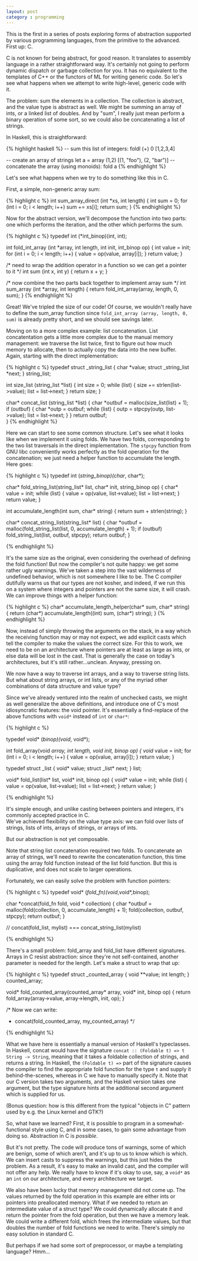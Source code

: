 ```yaml
---
layout: post
category : programming
---
```

This is the first in a series of posts exploring forms of abstraction supported by various 
programming languages, from the primitive to the advanced.  First up: C.

C is not known for being abstract, for good reason.  It translates to assembly language in a rather 
straightforward way.  It's certainly not going to perform dynamic dispatch or garbage collection for
you.  It has no equivalent to the templates of C++ or the functors of ML for writing generic code.
So let's see what happens when we attempt to write high-level, generic code with it.

The problem:  sum the elements in a collection.  The collection is abstract, and the value type is
abstract as well.  We might be summing an array of ints, or a linked list
of doubles.  And by "sum", I really just mean perform a binary operation of some sort, so we could
also be concatenating a list of strings.  

In Haskell, this is straightforward:

{% highlight haskell %}
-- sum this list of integers:
foldl (+) 0 [1,2,3,4]

-- create an array of strings 
let a = array (1,2) [(1, "foo"), (2, "bar")]
-- concatenate the array (using monoids):
fold a
{% endhighlight %}


Let's see what happens when we try to do something like this in C.

First, a simple, non-generic array sum:

{% highlight c %}
int sum_array_direct (int *xs, int length) {
     int sum = 0;
     for (int i = 0; i < length; i++)
          sum += xs[i];
     return sum;
}
{% endhighlight %}

Now for the abstract version, we'll decompose the function into two parts:  one which performs 
the iteration, and the other which performs the sum.

{% highlight c %}
typedef int (*int_binop)(int, int);

int fold_int_array (int *array, int length, int init, int_binop op) {
     int value = init;
     for (int i = 0; i < length; i++) {
          value = op(value, array[i]);
     }
     return value;
}

/* need to wrap the addition operator in a function so we can get a pointer to it */
int sum (int x, int y) {
     return x + y;
}

/* now combine the two parts back together to implement array sum */
int sum_array (int *array, int length) {
	return fold_int_array(array, length, 0, sum);
}
{% endhighlight %}

Great!  We've tripled the size of our code!  Of course, we wouldn't really have to define the 
sum_array function since `fold_int_array (array, length, 0, sum)` is already pretty short, and we
should see savings later.

Moving on to a more complex example: list concatenation. 
List concatentation gets a little more complex due to the manual memory management: we 
traverse the list twice, first to figure out how much memory to allocate, then to actually
copy the data into the new buffer.  Again, starting with the direct
implementation:

{% highlight c %}
typedef struct _string_list {
     char *value;
     struct _string_list *next;
} string_list;

int size_list (string_list *list) {
     int size = 0;
     while (list) {
          size += strlen(list->value);
          list = list->next;
     }
     return size;
}

char* concat_list (string_list *list) {
     char *outbuf = malloc(size_list(list) + 1);
     if (outbuf) {
	     char *outp = outbuf;
	     while (list) {
    	      outp = stpcpy(outp, list->value);
        	  list = list->next;
	     }
     }
     return outbuf;     
}
{% endhighlight %}

Here we can start to see some common structure.  Let's see what it looks like when we implement it
using folds.  We have two folds, corresponding to the two list traversals in the direct implementation.
The `stpcpy` function from GNU libc conveniently works perfectly as the fold operation for the
concatenation; we just need a helper function to accumulate the length.  Here goes:

{% highlight c %}
typedef int (*string_binop)(char*, char*);

char* fold_string_list(string_list* list, char* init, string_binop op) {
	char* value = init;
	while (list) {
		value = op(value, list->value);
		list = list->next;
	}
	return value;
}

int accumulate_length(int sum, char* string) {
     return sum + strlen(string);
}

char* concat_string_list(string_list* list) {
     char *outbuf = malloc(fold_string_list(list, 0, accumulate_length) + 1);
     if (outbuf)
	     fold_string_list(list, outbuf, stpcpy);
     return outbuf;
}

{% endhighlight %}

It's the same size as the original, even considering the overhead of defining the fold function!
But now the compiler's not quite happy:  we get some rather ugly warnings.
We've taken a step into the vast wilderness of undefined behavior, which is not somewhere I like 
to be.
The C compiler dutifully warns us that our types are not kosher, and indeed, if we run this on a system
where integers and pointers are not the same size, it will crash.  We can improve things
with a helper function:

{% highlight c %}
char* accumulate_length_helper(char* sum, char* string) {
     return (char*) accumulate_length((int) sum, (char*) string);
}
{% endhighlight %}

Now, instead of simply throwing the arguments on the stack, in a way which the receiving function
may or may not expect, we add explicit casts which tell the compiler to make the values the correct 
size.  For this to work, we need to be on an architecture where pointers are at least as large as 
ints, or else data will be lost in the cast.  That is generally the case on today's architectures, 
but it's still rather...unclean.  Anyway, pressing on.

We now have a way to traverse int arrays, and a way to traverse string lists.  But what about
string arrays, or int lists, or any of the myriad other combinations of data structure and value type?

Since we've already ventured into the realm of unchecked casts, we might as well generalize the above
definitions, and introduce one of C's most idiosyncratic features: the void pointer.  It's essentially
a find-replace of the above functions with `void*` instead of `int` or `char*`:

{% highlight c %}

typedef void* (*binop)(void*, void*);

int fold_array(void **array, int length, void* init, binop op) {
     void* value = init;
     for (int i = 0; i < length; i++) {
          value = op(value, array[i]);
     }
     return value;
}

typedef struct _list {
	void* value;
	struct _list* next;
} list;

void* fold_list(list* list, void* init, binop op) {
	void* value = init;
	while (list) {
		value = op(value, list->value);
		list = list->next;
	}
	return value;
}

{% endhighlight %}

It's simple enough, and unlike casting between pointers and integers, it's commonly accepted practice in C.  
We've achieved flexibility on the value type axis:  we can fold over lists
of strings, lists of ints, arrays of strings, or arrays of ints.

But our abstraction is not yet composable.

Note that string list concatenation required two folds.  To concatenate an array of strings, we'll
need to rewrite the concatenation function, this time using the array fold function instead of the
list fold function. But this is duplicative, and does not scale to larger operations.  

Fortunately, we can easily solve the problem with function pointers:

{% highlight c %}
typedef void* (*fold_fn)(void*,void*,binop);

char *concat(fold_fn fold, void * collection) {
     char *outbuf = malloc(fold(collection, 0, accumulate_length) + 1);
	 fold(collection, outbuf, stpcpy);
     return outbuf;
}

// concat(fold_list, mylist) === concat_string_list(mylist)

{% endhighlight %}

There's a small problem:  fold_array and fold_list have different signatures.  Arrays in C resist 
abstraction:  since they're not self-contained, another parameter is 
needed for the length.  Let's make a struct to wrap that up:

{% highlight c %}
typedef struct _counted_array {
	void **value;
	int length;
} counted_array;

void* fold_counted_array(counted_array* array, void* init, binop op) {
	return fold_array(array->value, array->length, init, op);
}

/* Now we can write:
 * concat(fold_counted_array, my_counted_array)
 */

{% endhighlight %}

What we have here is essentially a manual version of Haskell's typeclasses.  In Haskell, concat
would have the signature `concat :: (Foldable t) => t String -> String`, meaning that it takes 
a foldable collection of strings, and returns a string.  In Haskell, the `(Foldable t) =>` part of 
the signature causes the compiler to find the appropriate fold function for the type `t` and 
supply it behind-the-scenes, whereas in C we have to manually specify it.  Note that our C version 
takes two arguments, and the Haskell version takes one argument, but the type signature hints at 
the additional second argument which is supplied for us.

(Bonus question: how is this different from the typical "objects in C" pattern used by e.g. the Linux
kernel and GTK?)

So, what have we learned?  First, it is possible to program in a somewhat-functional style using C,
and in some cases, to gain some advantage from doing so.  Abstraction in C is _possible_.

But it's not pretty.  The code will produce tons of warnings, some of which are benign, some of which
aren't, and it's up to us to know which is which.  We can insert casts to suppress the warnings, but 
this just hides the problem.  As a result, it's easy to make an invalid cast, and the compiler will 
not offer any help.  We really have to know if it's okay to use, say, a `void*`
as an `int` on our architecture, and every architecture we target.

We also have been lucky that memory management did not come up.  The values returned by the fold 
operation in this example are either ints or pointers into preallocated memory.  What if we needed
to return an intermediate value of a struct type?  We could dynamically allocate it and 
return the pointer from the fold operation, but then we have a memory leak.  We could write a different fold, which
frees the intermediate values, but that doubles the number of fold functions we need to write.  There's
simply no easy solution in standard C.

But perhaps if we had some sort of preprocessor, or maybe a templating language?  Hmm...
